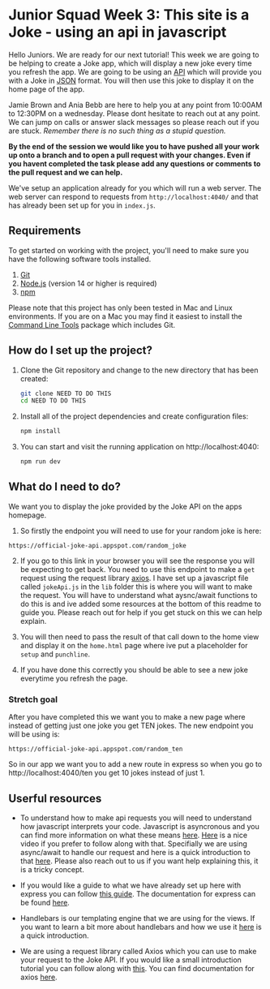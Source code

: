 # Junior Squad Week 3: This site is a Joke - using an api in javascript

Hello Juniors. We are ready for our next tutorial! This week we are going to be helping to create a Joke app, which will display a new joke every time you refresh the app. We are going to be using an [API](https://www.freecodecamp.org/news/what-is-an-api-in-english-please-b880a3214a82/) which will provide you with a Joke in [JSON]() format. You will then use this joke to display it on the home page of the app.

Jamie Brown and Ania Bebb are here to help you at any point from 10:00AM to 12:30PM on a wednesday. Please dont hesitate to reach out at any point. We can jump on calls or answer slack messages so please reach out if you are stuck. _Remember there is no such thing as a stupid question._

**By the end of the session we would like you to have pushed all your work up onto a branch and to open a pull request with your changes. Even if you havent completed the task please add any questions or comments to the pull request and we can help.**

We've setup an application already for you which will run a web server. The web server can respond to requests from `http://localhost:4040/` and that has already been set up for you in `index.js`.

## Requirements

To get started on working with the project, you'll need to make sure you have the following software tools installed.

1. [Git](https://git-scm.com/)
2. [Node.js](https://nodejs.org/en/) (version 14 or higher is required)
3. [npm](http://npmjs.com/)

Please note that this project has only been tested in Mac and Linux environments. If you are on a Mac you may find it easiest to install the [Command Line Tools](https://developer.apple.com/download/more/) package which includes Git.

## How do I set up the project?

1. Clone the Git repository and change to the new directory that has been created:

   ```bash
   git clone NEED TO DO THIS
   cd NEED TO DO THIS
   ```

2. Install all of the project dependencies and create configuration files:

   ```bash
   npm install
   ```

3. You can start and visit the running application on http://localhost:4040:

   ```bash
   npm run dev
   ```

## What do I need to do?

We want you to display the joke provided by the Joke API on the apps homepage.

1. So firstly the endpoint you will need to use for your random joke is here:

```
https://official-joke-api.appspot.com/random_joke
```

2. If you go to this link in your browser you will see the response you will be expecting to get back. You need to use this endpoint to make a `get` request using the request library [axios](https://github.com/axios/axios). I have set up a javascript file called `jokeApi.js` in the `lib` folder this is where you will want to make the request. You will have to understand what aysnc/await functions to do this is and ive added some resources at the bottom of this readme to guide you. Please reach out for help if you get stuck on this we can help explain.

3. You will then need to pass the result of that call down to the home view and display it on the `home.html` page where ive put a placeholder for `setup` and `punchline`.

4. If you have done this correctly you should be able to see a new joke everytime you refresh the page.

### Stretch goal

After you have completed this we want you to make a new page where instead of getting just one joke you get TEN jokes. The new endpoint you will be using is:

```
https://official-joke-api.appspot.com/random_ten
```

So in our app we want you to add a new route in express so when you go to http://localhost:4040/ten you get 10 jokes instead of just 1.

## Userful resources

- To understand how to make api requests you will need to understand how javascript interprets your code. Javascript is asyncronous and you can find more information on what these means [here](https://blog.logrocket.com/understanding-asynchronous-javascript/). [Here](https://www.youtube.com/watch?v=PoRJizFvM7s) is a nice video if you prefer to follow along with that. Specifially we are using async/await to handle our request and here is a quick introduction to that [here](https://javascript.info/async-await). Please also reach out to us if you want help explaining this, it is a tricky concept.

- If you would like a guide to what we have already set up here with express you can follow [this guide](https://expressjs.com/en/starter/installing.html). The documentation for express can be found [here](http://expressjs.com/en/api.html).

- Handlebars is our templating engine that we are using for the views. If you want to learn a bit more about handlebars and how we use it [here](https://handlebarsjs.com/guide/#what-is-handlebars) is a quick introduction.

- We are using a request library called Axios which you can use to make your request to the Joke API. If you would like a small introduction tutorial you can follow along with [this](https://flaviocopes.com/axios/). You can find documentation for axios [here](https://github.com/axios/axios).
